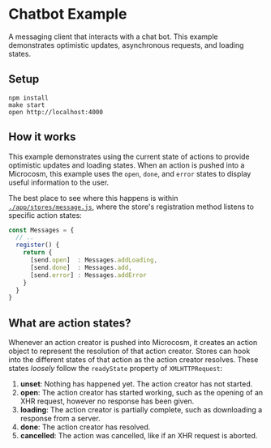 # Chatbot Example

A messaging client that interacts with a chat bot. This example
demonstrates optimistic updates, asynchronous requests, and loading
states.

## Setup

```
npm install
make start
open http://localhost:4000
```

## How it works

This example demonstrates using the current state of actions to
provide optimistic updates and loading states. When an action is
pushed into a Microcosm, this example uses the `open`, `done`, and
`error` states to display useful information to the user.

The best place to see where this happens is within
[`./app/stores/message.js`](./app/stores/message.js), where the
store's registration method listens to specific action states:

```javascript
const Messages = {
  // ..
  register() {
    return {
      [send.open]  : Messages.addLoading,
      [send.done]  : Messages.add,
      [send.error] : Messages.addError
    }
  }
}
```

## What are action states?

Whenever an action creator is pushed into Microcosm, it creates an
action object to represent the resolution of that action
creator. Stores can hook into the different states of that action as the
action creator resolves. These states _loosely_ follow the
`readyState` property of `XMLHTTPRequest`:

1. **unset**: Nothing has happened yet. The action creator has not
   started.
2. **open**: The action creator has started working, such as the opening
   of an XHR request, however no response has been given.
3. **loading**: The action creator is partially complete, such as
   downloading a response from a server.
4. **done**: The action creator has resolved.
5. **cancelled**: The action was cancelled, like if an XHR request is
   aborted.
